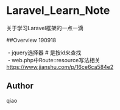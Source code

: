 # Laravel_Learn_Note
关于学习Laravel框架的一点一滴



##Overview
 190918

・jquery选择器 # 是按id来查找  
・web.php中Route::resource写法相关 https://www.jianshu.com/p/16ce6ca584e2




## Author
qiao
